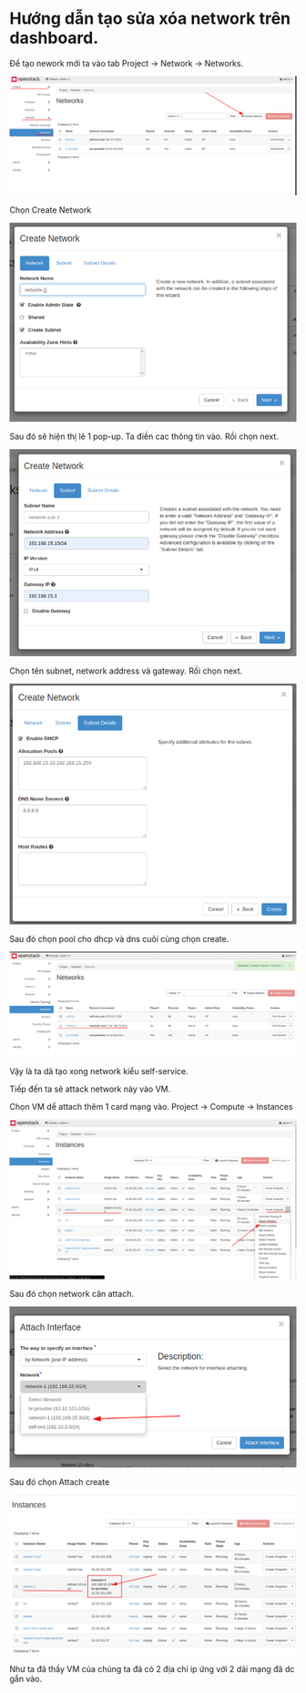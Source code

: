 # Hướng dẫn tạo sửa xóa network trên dashboard.


Để tạo nework mới ta vào tab Project -> Network -> Networks.

![](hzimg/cre-net1.png)

Chọn Create Network 


![](hzimg/cre-net2.png)

Sau đó sẽ hiện thị lê 1 pop-up. Ta điền cac thông tin vào. Rồi chọn next.

![](hzimg/cre-net3.png)

Chọn tên subnet, network address và gateway. Rồi chọn next.

![](hzimg/cre-net4.png)

Sau đó chọn pool cho dhcp và dns cuôi cùng chọn create.


![](hzimg/cre-net5.png)

Vậy là ta dã tạo xong network kiểu self-service.


Tiếp đến ta sẽ attack network này vào VM.

Chọn VM dể attach thêm 1 card mạng vào.
Project -> Compute -> Instances 

![](hzimg/atk-net1.png)

Sau đó chọn network cân attach.

![](hzimg/atk-net2.png)

Sau đó chọn Attach create

![](hzimg/atk-net3.png)

Như ta đã thầy VM của chúng ta đã có 2 địa chỉ ip ứng với 2 dải mạng đã dc gắn vào.

#